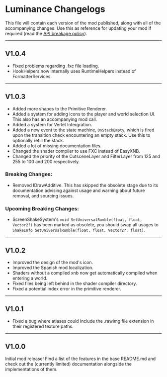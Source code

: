 # Luminance Changelogs
This file will contain each version of the mod published, along with all of the accompanying changes. Use this as reference for updating your mod if required (read the [API breakage policy](https://github.com/DominicKarma/Luminance/blob/main/README.md#api-breakage-policy)).

---

## V1.0.4
- Fixed problems regarding .fxc file loading.
- HookHelpers now internally uses RuntimeHelpers instead of FormatterServices.

---

## V1.0.3
- Added more shapes to the Primitive Renderer.
- Added a system for adding icons to the player and world selection UI. This also has an accompanying mod call.
- Added a system for Verlet Intergration.
- Added a new event to the state machine, ``OnStackEmpty``, which is fired upon the transition check encountering an empty stack. Use this to optionally refill the stack.
- Added a lot of missing documentation files.
- Changed the shader compiler to use FXC instead of EasyXNB.
- Changed the priority of the CutsceneLayer and FilterLayer from 125 and 255 to 100 and 200 respectively.

### Breaking Changes:
- Removed IDrawAdditive. This has skipped the obsolete stage due to its documentation advising against usage and warning about future removal, and sourcing issues.

### Upcoming Breaking Changes:
- ScreenShakeSystem's ``void SetUniversalRumble(float, float, Vector2?)`` has been marked as obsolete, you should swap all usages to ``ShakeInfo SetUniversalRumble(float, float, Vector2?, float)``.

---

## V1.0.2
- Improved the design of the mod's icon.
- Improved the Spanish mod localization.
- Shaders without a compiled xnb now get automatically compiled when entering a world.
- Fixed files being left behind in the shader compiler directory.
- Fixed a potential index error in the primitive renderer.

---

## V1.0.1
- Fixed a bug where atlases could include the .rawimg file extension in their registered texture paths.

---

## V1.0.0
Initial mod release! Find a list of the features in the base README.md and check out the (currently limited) documentation alongside the implementations of them.
